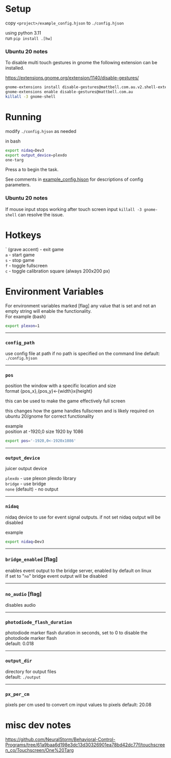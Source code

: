 
# Setup

copy `<project>/example_config.hjson` to `./config.hjson`

using python 3.11  
run `pip install .[hw]`

### Ubuntu 20 notes

To disable multi touch gestures in gnome the following extension can be installed.

https://extensions.gnome.org/extension/1140/disable-gestures/
```sh
gnome-extensions install disable-gestures@mattbell.com.au.v2.shell-extension.zip
gnome-extensions enable disable-gestures@mattbell.com.au
killall -3 gnome-shell
```

# Running

modify `./config.hjson` as needed

in bash
```sh
export nidaq=Dev3
export output_device=plexdo
one-targ
```

Press a to begin the task.

See comments in [example_config.hjson](./example_config.hjson) for descriptions of config parameters.

### Ubuntu 20 notes

If mouse input stops working after touch screen input `killall -3 gnome-shell` can resolve the issue.

# Hotkeys

\` (grave accent) - exit game  
`a` - start game  
`s` - stop game  
`f` - toggle fullscreen  
`c` - toggle calibration square (always 200x200 px)  

# Environment Variables

For environment variables marked [flag] any value that is set and not an empty string will enable the functionality.  
For example (bash)
```bash
export plexon=1
```

---
### `config_path`

use config file at path if no path is specified on the command line
default: `./config.hjson`

---
### `pos`

position the window with a specific location and size  
format {pos_x},{pos_y}<-{width}x{height}

this can be used to make the game effectively full screen

this changes how the game handles fullscreen and is likely required on ubuntu 20/gnome for correct functionality

example  
position at -1920,0
size 1920 by 1086
```sh
export pos='-1920,0<-1920x1086'
```

---
### `output_device`

juicer output device

`plexdo` - use plexon plexdo library  
`bridge` - use bridge  
`none` (default) - no output

---
### `nidaq`

nidaq device to use for event signal outputs. if not set nidaq output will be disabled

example
```sh
export nidaq=Dev3
```

---
### `bridge_enabled` [flag]

enables event output to the bridge server, enabled by default on linux  
if set to "`no`" bridge event output will be disabled

---
### `no_audio` [flag]

disables audio

---
### `photodiode_flash_duration`

photodiode marker flash duration in seconds, set to 0 to disable the photodiode marker flash  
default: 0.018

---
### `output_dir`

directory for output files  
default: `./output`

---
### `px_per_cm`

pixels per cm used to convert cm input values to pixels
default: 20.08

# misc dev notes

https://github.com/NeuralStorm/Behavioral-Control-Programs/tree/61a9baa6d198e3dc13d30326901ea78bd42dc77f/touchscreen_co/Touchscreen/One%20Targ
